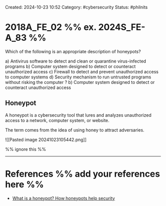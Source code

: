 Created: 2024-10-23 10:52
Category: #cybersecurity
Status: #philnits



# 2018A_FE_02 %% ex. 2024S_FE-A_83 %%

Which of the following is an appropriate description of honeypots?

a) Antivirus software to detect and clean or quarantine virus-infected programs
b) Computer system designed to detect or counteract unauthorized access
c) Firewall to detect and prevent unauthorized access to computer systems
d) Security mechanism to run untrusted programs without risking the computer
?
b) Computer system designed to detect or counteract unauthorized access

## Honeypot

A honeypot is a cybersecurity tool that lures and analyzes unauthorized access to a network, computer system, or website.

The term comes from the idea of using honey to attract adversaries.

![[Pasted image 20241023105442.png]]

%% ignore this %%
<!--SR:!2025-03-06,11,270-->
---









# References %% add your references here %%
- [What is a honeypot? How honeypots help security](https://www.kaspersky.com/resource-center/threats/what-is-a-honeypot)